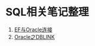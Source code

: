 # SQL相关笔记整理

1. [EF与Oracle连接](https://github.com/beingWH/SQL/blob/master/SQL/EFORACLE/EF6%2BOracle%2BCodefirst%E5%AE%9E%E6%96%BD.md)
2. [Oracle之DBLINK](https://github.com/beingWH/SQL/blob/master/SQL/ORACLEDBLINK/oracledblink.md)
